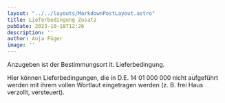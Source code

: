 ```yaml
---
layout: "../../layouts/MarkdownPostLayout.astro"
title: Lieferbedingung Zusatz
pubDate: 2023-10-18T12:26
description: ''
author: Anja Füger
image: ''
---
```


Anzugeben ist der Bestimmungsort lt. Lieferbedingung.

Hier können Lieferbedingungen, die in D.E. 14 01 000 000 nicht aufgeführt werden mit ihrem vollen Wortlaut eingetragen werden (z. B. frei Haus verzollt, versteuert).
